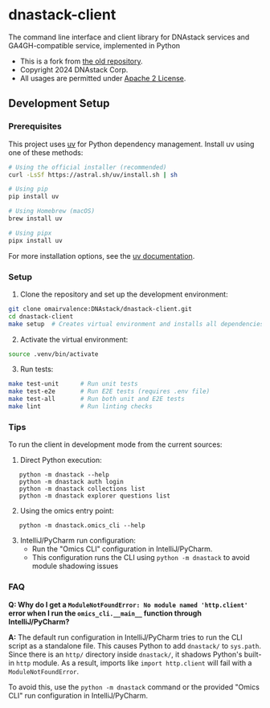 # dnastack-client
The command line interface and client library for DNAstack services and GA4GH-compatible service, implemented in Python

* This is a fork from [the old repository](https://github.com/DNAstack/dnastack-client-library).
* Copyright 2024 DNAstack Corp.
* All usages are permitted under [Apache 2 License](LICENSE).

## Development Setup

### Prerequisites

This project uses [uv](https://github.com/astral-sh/uv) for Python dependency management. Install uv using one of these methods:

```bash
# Using the official installer (recommended)
curl -LsSf https://astral.sh/uv/install.sh | sh

# Using pip
pip install uv

# Using Homebrew (macOS)
brew install uv

# Using pipx
pipx install uv
```

For more installation options, see the [uv documentation](https://docs.astral.sh/uv/getting-started/installation/).

### Setup

1. Clone the repository and set up the development environment:
```bash
git clone omairvalence:DNAstack/dnastack-client.git
cd dnastack-client
make setup  # Creates virtual environment and installs all dependencies
```

2. Activate the virtual environment:
```bash
source .venv/bin/activate
```

3. Run tests:
```bash
make test-unit      # Run unit tests
make test-e2e       # Run E2E tests (requires .env file)
make test-all       # Run both unit and E2E tests
make lint           # Run linting checks
```

### Tips
To run the client in development mode from the current sources:

1. Direct Python execution:
```
   python -m dnastack --help
   python -m dnastack auth login
   python -m dnastack collections list
   python -m dnastack explorer questions list
```
2. Using the omics entry point:
```
   python -m dnastack.omics_cli --help
```
3. IntelliJ/PyCharm run configuration:
   - Run the "Omics CLI" configuration in IntelliJ/PyCharm.
   - This configuration runs the CLI using `python -m dnastack` to avoid module shadowing issues

### FAQ

**Q: Why do I get a `ModuleNotFoundError: No module named 'http.client'` error when I run the `omics_cli.__main__` function 
through IntelliJ/PyCharm?**

**A:**  The default run configuration in IntelliJ/PyCharm tries to run the CLI script as a standalone file. 
This causes Python to add `dnastack/` to `sys.path`. Since there is an `http/` directory inside `dnastack/`, it shadows 
Python's built-in `http` module. As a result, imports like `import http.client` will fail with a `ModuleNotFoundError`.  

To avoid this, use the `python -m dnastack` command or the provided "Omics CLI" run configuration in IntelliJ/PyCharm.